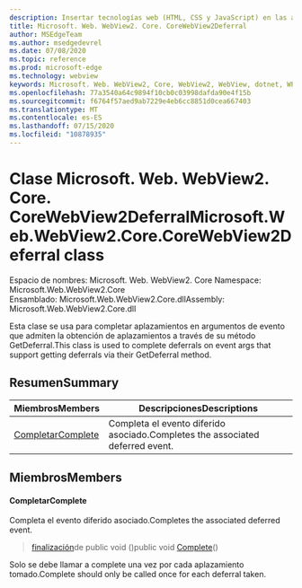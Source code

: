 ```yaml
---
description: Insertar tecnologías web (HTML, CSS y JavaScript) en las aplicaciones nativas con el control Microsoft Edge WebView2
title: Microsoft. Web. WebView2. Core. CoreWebView2Deferral
author: MSEdgeTeam
ms.author: msedgedevrel
ms.date: 07/08/2020
ms.topic: reference
ms.prod: microsoft-edge
ms.technology: webview
keywords: Microsoft. Web. WebView2, Core, WebView2, WebView, dotnet, WPF, WinForms, App, Edge, CoreWebView2, CoreWebView2Controller, control de explorador, Edge HTML, Microsoft. Web. WebView2. Core. CoreWebView2Deferral
ms.openlocfilehash: 77a3540a64c9894f10cb0c03998dafda90e4f15b
ms.sourcegitcommit: f6764f57aed9ab7229e4eb6cc8851d0cea667403
ms.translationtype: MT
ms.contentlocale: es-ES
ms.lasthandoff: 07/15/2020
ms.locfileid: "10878935"
---
```

# <span data-ttu-id="6c170-104">Clase Microsoft. Web. WebView2. Core. CoreWebView2Deferral</span><span class="sxs-lookup"><span data-stu-id="6c170-104">Microsoft.Web.WebView2.Core.CoreWebView2Deferral class</span></span> 

<span data-ttu-id="6c170-105">Espacio de nombres: Microsoft. Web. WebView2. Core </span><span class="sxs-lookup"><span data-stu-id="6c170-105">Namespace: Microsoft.Web.WebView2.Core</span></span>\
<span data-ttu-id="6c170-106">Ensamblado: Microsoft.Web.WebView2.Core.dll</span><span class="sxs-lookup"><span data-stu-id="6c170-106">Assembly: Microsoft.Web.WebView2.Core.dll</span></span>

<span data-ttu-id="6c170-107">Esta clase se usa para completar aplazamientos en argumentos de evento que admiten la obtención de aplazamientos a través de su método GetDeferral.</span><span class="sxs-lookup"><span data-stu-id="6c170-107">This class is used to complete deferrals on event args that support getting deferrals via their GetDeferral method.</span></span>

## <span data-ttu-id="6c170-108">Resumen</span><span class="sxs-lookup"><span data-stu-id="6c170-108">Summary</span></span>

 <span data-ttu-id="6c170-109">Miembros</span><span class="sxs-lookup"><span data-stu-id="6c170-109">Members</span></span>                        | <span data-ttu-id="6c170-110">Descripciones</span><span class="sxs-lookup"><span data-stu-id="6c170-110">Descriptions</span></span>
--------------------------------|---------------------------------------------
[<span data-ttu-id="6c170-111">Completar</span><span class="sxs-lookup"><span data-stu-id="6c170-111">Complete</span></span>](#complete) | <span data-ttu-id="6c170-112">Completa el evento diferido asociado.</span><span class="sxs-lookup"><span data-stu-id="6c170-112">Completes the associated deferred event.</span></span>

## <span data-ttu-id="6c170-113">Miembros</span><span class="sxs-lookup"><span data-stu-id="6c170-113">Members</span></span>

#### <span data-ttu-id="6c170-114">Completar</span><span class="sxs-lookup"><span data-stu-id="6c170-114">Complete</span></span> 

<span data-ttu-id="6c170-115">Completa el evento diferido asociado.</span><span class="sxs-lookup"><span data-stu-id="6c170-115">Completes the associated deferred event.</span></span>

> <span data-ttu-id="6c170-116">[finalización](#complete)de public void ()</span><span class="sxs-lookup"><span data-stu-id="6c170-116">public void [Complete](#complete)()</span></span>

<span data-ttu-id="6c170-117">Solo se debe llamar a complete una vez por cada aplazamiento tomado.</span><span class="sxs-lookup"><span data-stu-id="6c170-117">Complete should only be called once for each deferral taken.</span></span>

